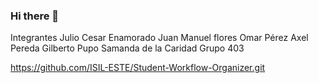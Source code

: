 ### Hi there 👋

<!--
**juliocec/juliocec** is a ✨ _special_ ✨ repository because its `README.md` (this file) appears on your GitHub profile.

Here are some ideas to get you started:

- 🔭 I’m currently working on ...
- 🌱 I’m currently learning ...
- 👯 I’m looking to collaborate on ...
- 🤔 I’m looking for help with ...
- 💬 Ask me about ...
- 📫 How to reach me: ...
- 😄 Pronouns: ...
- ⚡ Fun fact: ...
-->
Integrantes 
Julio Cesar Enamorado 
Juan Manuel flores 
Omar Pérez 
Axel Pereda 
Gilberto Pupo 
Samanda de la Caridad 
Grupo 403

https://github.com/ISIL-ESTE/Student-Workflow-Organizer.git
